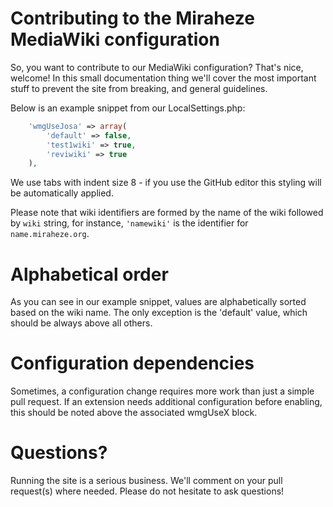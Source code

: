 # Contributing to the Miraheze MediaWiki configuration

So, you want to contribute to our MediaWiki configuration? That's nice, welcome! In this small documentation thing we'll cover the most important stuff to prevent the site from breaking, and general guidelines.

Below is an example snippet from our LocalSettings.php:

```php
    'wmgUseJosa' => array(
        'default' => false,
        'test1wiki' => true,
        'reviwiki' => true
    ),
```

We use tabs with indent size 8 - if you use the GitHub editor this styling will be automatically applied.

Please note that wiki identifiers are formed by the name of the wiki followed by `wiki` string, for instance, `'namewiki'` is the identifier for `name.miraheze.org`. 

# Alphabetical order

As you can see in our example snippet, values are alphabetically sorted based on the wiki name. The only exception is the 'default' value, which should be always above all others.

# Configuration dependencies

Sometimes, a configuration change requires more work than just a simple pull request. If an extension needs additional configuration before enabling, this should be noted above the associated wmgUseX block.

# Questions?

Running the site is a serious business. We'll comment on your pull request(s) where needed. Please do not hesitate to ask questions!
